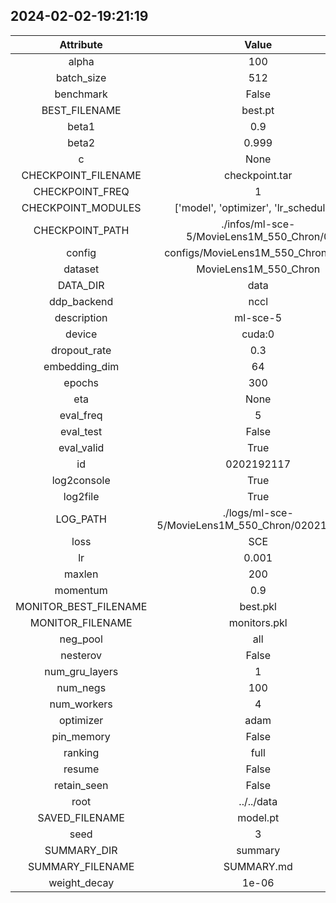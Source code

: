 
## 2024-02-02-19:21:19 


|  Attribute   |   Value   |
| :-------------: | :-----------: |
|  alpha  |   100    |
|  batch_size  |   512    |
|  benchmark  |   False    |
|  BEST_FILENAME  |   best.pt    |
|  beta1  |   0.9    |
|  beta2  |   0.999    |
|  c  |   None    |
|  CHECKPOINT_FILENAME  |   checkpoint.tar    |
|  CHECKPOINT_FREQ  |   1    |
|  CHECKPOINT_MODULES  |   ['model', 'optimizer', 'lr_scheduler']    |
|  CHECKPOINT_PATH  |   ./infos/ml-sce-5/MovieLens1M_550_Chron/0    |
|  config  |   configs/MovieLens1M_550_Chron.yaml    |
|  dataset  |   MovieLens1M_550_Chron    |
|  DATA_DIR  |   data    |
|  ddp_backend  |   nccl    |
|  description  |   ml-sce-5    |
|  device  |   cuda:0    |
|  dropout_rate  |   0.3    |
|  embedding_dim  |   64    |
|  epochs  |   300    |
|  eta  |   None    |
|  eval_freq  |   5    |
|  eval_test  |   False    |
|  eval_valid  |   True    |
|  id  |   0202192117    |
|  log2console  |   True    |
|  log2file  |   True    |
|  LOG_PATH  |   ./logs/ml-sce-5/MovieLens1M_550_Chron/0202192117    |
|  loss  |   SCE    |
|  lr  |   0.001    |
|  maxlen  |   200    |
|  momentum  |   0.9    |
|  MONITOR_BEST_FILENAME  |   best.pkl    |
|  MONITOR_FILENAME  |   monitors.pkl    |
|  neg_pool  |   all    |
|  nesterov  |   False    |
|  num_gru_layers  |   1    |
|  num_negs  |   100    |
|  num_workers  |   4    |
|  optimizer  |   adam    |
|  pin_memory  |   False    |
|  ranking  |   full    |
|  resume  |   False    |
|  retain_seen  |   False    |
|  root  |   ../../data    |
|  SAVED_FILENAME  |   model.pt    |
|  seed  |   3    |
|  SUMMARY_DIR  |   summary    |
|  SUMMARY_FILENAME  |   SUMMARY.md    |
|  weight_decay  |   1e-06    |
